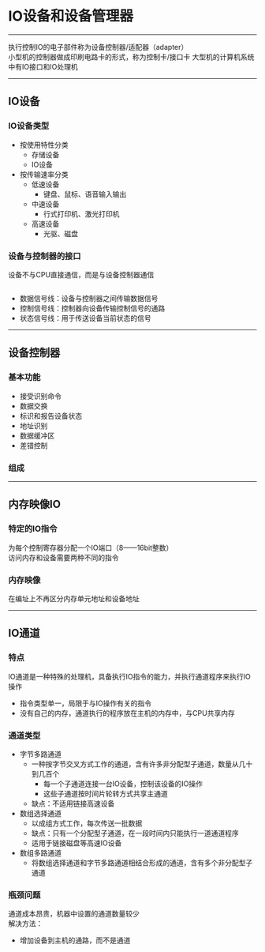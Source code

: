 
# IO设备和设备管理器

---
执行控制IO的电子部件称为设备控制器/适配器（adapter）  
小型机的控制器做成印刷电路卡的形式，称为控制卡/接口卡
大型机的计算机系统中有IO接口和IO处理机

---
## IO设备
### IO设备类型
* 按使用特性分类
    * 存储设备
    * IO设备
* 按传输速率分类
    * 低速设备
        * 键盘、鼠标、语音输入输出
    * 中速设备
        * 行式打印机、激光打印机
    * 高速设备
        * 光驱、磁盘

### 设备与控制器的接口
设备不与CPU直接通信，而是与设备控制器通信

![]()
* 数据信号线：设备与控制器之间传输数据信号
* 控制信号线：控制器向设备传输控制信号的通路
* 状态信号线：用于传送设备当前状态的信号

---
## 设备控制器 
### 基本功能
* 接受识别命令
* 数据交换
* 标识和报告设备状态
* 地址识别
* 数据缓冲区
* 差错控制

### 组成

---
## 内存映像IO
### 特定的IO指令
为每个控制寄存器分配一个IO端口（8——16bit整数）  
访问内存和设备需要两种不同的指令  
### 内存映像
在编址上不再区分内存单元地址和设备地址

---
## IO通道 
### 特点
IO通道是一种特殊的处理机，具备执行IO指令的能力，并执行通道程序来执行IO操作
* 指令类型单一，局限于与IO操作有关的指令
* 没有自己的内存，通道执行的程序放在主机的内存中，与CPU共享内存

### 通道类型
* 字节多路通道
    * 一种按字节交叉方式工作的通道，含有许多非分配型子通道，数量从几十到几百个
        * 每一个子通道连接一台IO设备，控制该设备的IO操作
        * 这些子通道按时间片轮转方式共享主通道
    * 缺点：不适用链接高速设备
* 数组选择通道
    * 以成组方式工作，每次传送一批数据
    * 缺点：只有一个分配型子通道，在一段时间内只能执行一道通道程序
    * 适用于链接磁盘等高速IO设备
* 数组多路通道
    * 将数组选择通道和字节多路通道相结合形成的通道，含有多个非分配型子通道

### 瓶颈问题
通道成本昂贵，机器中设置的通道数量较少  
解决方法：
* 增加设备到主机的通路，而不是通道
